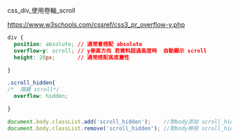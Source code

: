 css_div_使用卷軸_scroll

https://www.w3schools.com/cssref/css3_pr_overflow-y.php

```css
div {
  position: absolute; // 通常會搭配 absolute
  overflow-y: scroll; // y垂直方向 若資料超過高度時  自動顯示 scroll
  height: 20px;       // 通常搭配高度屬性

}
```


```css
.scroll_hidden{
/*  隱藏 scroll*/
  overflow: hidden;

}
```

```js
document.body.classList.add('scroll_hidden');    //對body添加 scroll_hidden
document.body.classList.remove('scroll_hidden'); //對body移除 scroll_hidden
```
